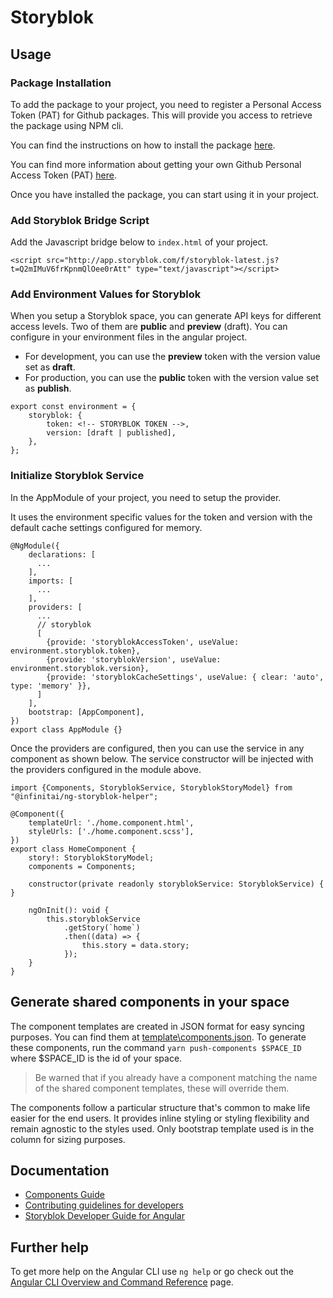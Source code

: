# Storyblok

## Usage

### Package Installation

To add the package to your project, you need to register a Personal Access Token (PAT) for Github packages.
This will provide you access to retrieve the package using NPM cli.

You can find the instructions on how to install the package [here](https://docs.github.com/en/packages/learn-github-packages/installing-a-package).

You can find more information about getting your own Github Personal Access Token (PAT) [here](https://docs.github.com/en/authentication/keeping-your-account-and-data-secure/creating-a-personal-access-token).

Once you have installed the package, you can start using it in your project.

### Add Storyblok Bridge Script

Add the Javascript bridge below to `index.html` of your project.

```
<script src="http://app.storyblok.com/f/storyblok-latest.js?t=Q2mIMuV6frKpnmQlOee0rAtt" type="text/javascript"></script>
```

### Add Environment Values for Storyblok

When you setup a Storyblok space, you can generate API keys for different access levels.
Two of them are **public** and **preview** (draft).
You can configure in your environment files in the angular project.

-   For development, you can use the **preview** token with the version value set as **draft**.
-   For production, you can use the **public** token with the version value set as **publish**.

```
export const environment = {
    storyblok: {
        token: <!-- STORYBLOK TOKEN -->,
        version: [draft | published],
    },
};
```

### Initialize Storyblok Service

In the AppModule of your project, you need to setup the provider.

It uses the environment specific values for the token and version with the default cache settings configured for memory.

```
@NgModule({
    declarations: [
      ...
    ],
    imports: [
      ...
    ],
    providers: [
      ...
      // storyblok
      [
        {provide: 'storyblokAccessToken', useValue: environment.storyblok.token},
        {provide: 'storyblokVersion', useValue: environment.storyblok.version},
        {provide: 'storyblokCacheSettings', useValue: { clear: 'auto', type: 'memory' }},
      ]
    ],
    bootstrap: [AppComponent],
})
export class AppModule {}
```

Once the providers are configured, then you can use the service in any component as shown below.
The service constructor will be injected with the providers configured in the module above.

```
import {Components, StoryblokService, StoryblokStoryModel} from "@infinitai/ng-storyblok-helper";

@Component({
    templateUrl: './home.component.html',
    styleUrls: ['./home.component.scss'],
})
export class HomeComponent {
    story!: StoryblokStoryModel;
    components = Components;

    constructor(private readonly storyblokService: StoryblokService) { }

    ngOnInit(): void {
        this.storyblokService
            .getStory(`home`)
            .then((data) => {
                this.story = data.story;
            });
    }
}
```

## Generate shared components in your space

The component templates are created in JSON format for easy syncing purposes. You can find them at [template\components.json](./template/components.json).
To generate these components, run the command `yarn push-components $SPACE_ID` where $SPACE_ID is the id of your space.

> Be warned that if you already have a component matching the name of the shared component templates, these will override them.

The components follow a particular structure that's common to make life easier for the end users.
It provides inline styling or styling flexibility and remain agnostic to the styles used.
Only bootstrap template used is in the column for sizing purposes.

## Documentation

-   [Components Guide](./COMPONENTS.md)
-   [Contributing guidelines for developers](./CONTRIBUTING.md)
-   [Storyblok Developer Guide for Angular](https://www.storyblok.com/tp/add-a-headless-cms-to-angular-in-5-minutes)

## Further help

To get more help on the Angular CLI use `ng help` or go check out the [Angular CLI Overview and Command Reference](https://angular.io/cli) page.
